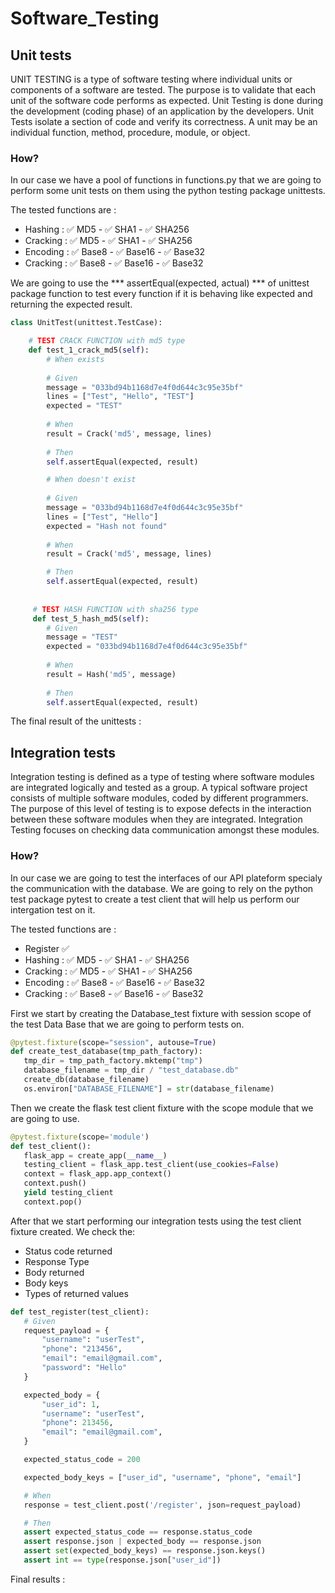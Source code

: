 # Software_Testing

## Unit tests
UNIT TESTING is a type of software testing where individual units or components of a software are tested. 
The purpose is to validate that each unit of the software code performs as expected. Unit Testing is done during the development (coding phase) of 
an application by the developers. Unit Tests isolate a section of code and verify its correctness. A unit may be an individual function, method, procedure, module, or object.

### How?
In our case we have a pool of functions in  functions.py that we are going to perform some unit tests on them using the python testing package unittests.


The tested functions are : 
- Hashing : :white_check_mark: MD5 - :white_check_mark: SHA1 - :white_check_mark: SHA256
- Cracking : :white_check_mark: MD5 - :white_check_mark: SHA1 - :white_check_mark: SHA256
- Encoding : :white_check_mark: Base8 - :white_check_mark: Base16 - :white_check_mark: Base32
- Cracking : :white_check_mark: Base8 - :white_check_mark: Base16 - :white_check_mark: Base32

We are going to use the *** assertEqual(expected, actual) *** of unittest package function to test every function if it is behaving like expected and returning 
the expected result.

```python
class UnitTest(unittest.TestCase):

    # TEST CRACK FUNCTION with md5 type
    def test_1_crack_md5(self):
        # When exists
        
        # Given
        message = "033bd94b1168d7e4f0d644c3c95e35bf"
        lines = ["Test", "Hello", "TEST"]
        expected = "TEST"
        
        # When
        result = Crack('md5', message, lines)
        
        # Then
        self.assertEqual(expected, result)

        # When doesn't exist
        
        # Given
        message = "033bd94b1168d7e4f0d644c3c95e35bf"
        lines = ["Test", "Hello"]
        expected = "Hash not found"
        
        # When
        result = Crack('md5', message, lines)

        # Then
        self.assertEqual(expected, result)
        
        
     # TEST HASH FUNCTION with sha256 type
     def test_5_hash_md5(self):
        # Given
        message = "TEST"
        expected = "033bd94b1168d7e4f0d644c3c95e35bf"
       
        # When
        result = Hash('md5', message)
        
        # Then
        self.assertEqual(expected, result)
```

The final result of the unittests :


## Integration tests
Integration testing is defined as a type of testing where software modules are integrated logically and tested as a group. 
A typical software project consists of multiple software modules, coded by different programmers. 
The purpose of this level of testing is to expose defects in the interaction between these software modules when they are integrated.
Integration Testing focuses on checking data communication amongst these modules.

### How?
In our case we are going to test the interfaces of our API plateform specialy the communication with the database. We are going to rely on the python test package
 pytest to create a test client that will help us perform our intergation test on it.
 
 The tested functions are : 
- Register :white_check_mark:
- Hashing : :white_check_mark: MD5 - :white_check_mark: SHA1 - :white_check_mark: SHA256
- Cracking : :white_check_mark: MD5 - :white_check_mark: SHA1 - :white_check_mark: SHA256
- Encoding : :white_check_mark: Base8 - :white_check_mark: Base16 - :white_check_mark: Base32
- Cracking : :white_check_mark: Base8 - :white_check_mark: Base16 - :white_check_mark: Base32
 
 First we start by creating the Database_test fixture with session scope of the test Data Base that we are going to perform tests on. 
 
 ```python
@pytest.fixture(scope="session", autouse=True)
def create_test_database(tmp_path_factory):
    tmp_dir = tmp_path_factory.mktemp("tmp")
    database_filename = tmp_dir / "test_database.db"
    create_db(database_filename)
    os.environ["DATABASE_FILENAME"] = str(database_filename)
```

Then we create the flask test client fixture with the scope module that we are going to use.

 ```python
@pytest.fixture(scope='module')
def test_client():
    flask_app = create_app(__name__)
    testing_client = flask_app.test_client(use_cookies=False)
    context = flask_app.app_context()
    context.push()
    yield testing_client
    context.pop()
```

After that we start performing our integration tests using the test client fixture created.
We check the:
- Status code returned
- Response Type
- Body returned
- Body keys
- Types of returned values

 ```python
def test_register(test_client):
    # Given
    request_payload = {
        "username": "userTest",
        "phone": "213456",
        "email": "email@gmail.com",
        "password": "Hello"
    }

    expected_body = {
        "user_id": 1,
        "username": "userTest",
        "phone": 213456,
        "email": "email@gmail.com",
    }

    expected_status_code = 200

    expected_body_keys = ["user_id", "username", "phone", "email"]

    # When
    response = test_client.post('/register', json=request_payload)

    # Then
    assert expected_status_code == response.status_code
    assert response.json | expected_body == response.json
    assert set(expected_body_keys) == response.json.keys()
    assert int == type(response.json["user_id"])
```

Final results :








